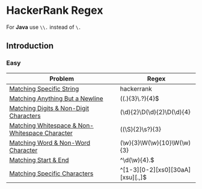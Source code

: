 # HackerRank Regex
For **Java** use `\\.` instead of `\.`
 
## Introduction
### Easy
| Problem | Regex |
| ------- | ----- |
| [Matching Specific String](https://www.hackerrank.com/challenges/matching-specific-string/problem) | hackerrank |
| [Matching Anything But a Newline](https://www.hackerrank.com/challenges/matching-anything-but-new-line/problem) | ((.){3}\\.?){4}$ |
| [Matching Digits & Non-Digit Characters](https://www.hackerrank.com/challenges/matching-digits-non-digit-character/problem) | (\d){2}\D(\d){2}\D(\d){4} |
| [Matching Whitespace & Non-Whitespace Character](https://www.hackerrank.com/challenges/matching-whitespace-non-whitespace-character/problem) | ((\S){2}\s?){3} |
| [Matching Word & Non-Word Character](https://www.hackerrank.com/challenges/matching-word-non-word/problem) | (\w){3}\W(\w){10}\W(\w){3} |
| [Matching Start & End](https://www.hackerrank.com/challenges/matching-start-end/problem) | ^\d(\w){4}\.$ |
| [Matching Specific Characters](https://www.hackerrank.com/challenges/matching-specific-characters/problem) | ^[1-3][0-2][xs0][30aA][xsu][.,]$ |

